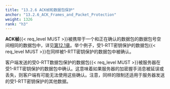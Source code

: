 ```yaml
---
title: "13.2.6 ACK帧和数据包保护"
anchor: "13.2.6_ACK_Frames_and_Packet_Protection"
weight: 1326
rank: "h3"
---
```


**ACK帧**{{< req_level MUST >}}被携带于一个和正在确认的数据包的数据包号空间相同的数据包中，详见[第12.1章](#12.1_Protected_Packets)。举个例子，受1-RTT密钥保护的数据包{{< req_level MUST >}}在同样被1-RTT密钥保护的数据包中被确认。

客户端发送的受0-RTT数据包保护的数据包{{< req_level MUST >}}被服务器在受1-RTT密钥保护的数据包中确认。这意味着如果服务器的加密握手消息被延误或丢失，则客户端有可能无法使用这些确认。注意，同样的限制还适用于服务器发送的受1-RTT密钥保护的其他数据。
